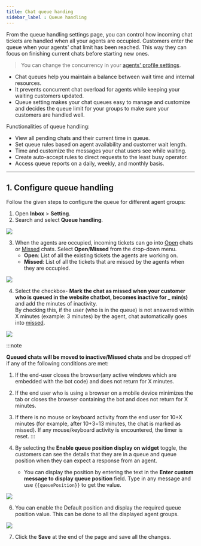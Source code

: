 ```yaml
---
title: Chat queue handing 
sidebar_label : Queue handling 
---
```


From the queue handling settings page, you can control how incoming chat tickets are handled when all your agents are occupied. 
Customers enter the queue when your agents' chat limit has been reached. This way they can focus on finishing current chats before starting new ones. 
> You can change the concurrency in your [agents' profile settings](https://docs.yellow.ai/docs/platform_concepts/inbox/inbox-settings/team/agents).


- Chat queues help you maintain a balance between wait time and internal resources. 
- It prevents concurrent chat overload for agents while keeping your waiting customers updated.
- Queue setting makes your chat queues easy to manage and customize and decides the queue limit for your groups to make sure your customers are handled well.


Functionalities of queue handling: 

* View all pending chats and their current time in queue.
* Set queue rules based on agent availability and customer wait length.
* Time and customize the messages your chat users see while waiting.
* Create auto-accept rules to direct requests to the least busy operator.
* Access queue reports on a daily, weekly, and monthly basis.


---


## 1. Configure queue handling 


Follow the given steps to configure the queue for different agent groups: 

1. Open **Inbox** > **Setting**. 
2. Search and select **Queue handling**. 

![](https://i.imgur.com/NFgq6UD.jpg)


3. When the agents are occupied, incoming tickets can go into [Open](https://docs.yellow.ai/docs/platform_concepts/inbox/chats/getstartedwithlivechat#14-open-chats) chats or [Missed](https://docs.yellow.ai/docs/platform_concepts/inbox/chats/getstartedwithlivechat#16-missed-chats) chats. Select  **Open**/**Missed** from the drop-down menu. 
    - **Open**: List of all the existing tickets the agents are working on.
    - **Missed**: List of all the tickets that are missed by the agents when they are occupied.


![](https://i.imgur.com/nO0LbKq.png)

4. Select the checkbox- **Mark the chat as missed when your customer who is queued in the website chatbot, becomes inactive for _ min(s)** and add the minutes of inactivity.   
By checking this, if the user (who is in the queue) is not answered within X  minutes (example: 3 minutes) by the agent, chat automatically goes into [missed](https://docs.yellow.ai/docs/platform_concepts/inbox/chats/getstartedwithlivechat#16-missed-chats). 

![](https://i.imgur.com/B187p3D.png)

:::note

**Queued chats will be moved to inactive/Missed chats** and be dropped off if any of the following conditions are met:
1. If the end-user closes the browser(any active windows which are embedded with the bot code) and does not return for X minutes.
2. If the end user who is using a browser on a mobile device minimizes the tab or closes the browser containing the bot and does not return for X minutes.
3. If there is no mouse or keyboard activity from the end user for 10+X minutes (for example, after 10+3=13 minutes, the chat is marked as missed). If any mouse/keyboard activity is encountered, the timer is reset. 
:::

5. By selecting the **Enable queue position display on widget** toggle, the customers can see the details that they are in a queue and queue position when they can expect a response from an agent. 
    - You can display the position by entering the text in the **Enter custom message to display queue position** field. Type in any message and use `{{queuePosition}}` to get the value. 

![](https://i.imgur.com/BC5G9E3.png)


6. You can enable the Default position and display the required queue position value. This can be done to all the displayed agent groups. 

![](https://i.imgur.com/mavglY7.png)

7. Click the **Save** at the end of the page and save all the changes. 






